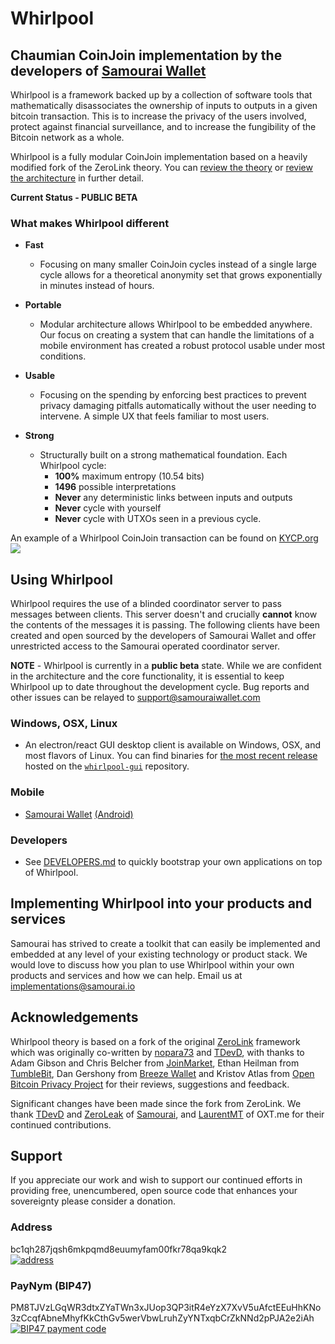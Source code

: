 # Whirlpool

## Chaumian CoinJoin implementation by the developers of [Samourai Wallet](https://samouraiwallet.com)

Whirlpool is a framework backed up by a collection of software tools that mathematically disassociates the ownership of inputs to outputs in a given bitcoin transaction. This is to increase the privacy of the users involved, protect against financial surveillance, and to increase the fungibility of the Bitcoin network as a whole.

Whirlpool is a fully modular CoinJoin implementation based on a heavily modified fork of the ZeroLink theory. You can [review the theory](THEORY.md) or [review the architecture](ARCHITECTURE.md) in further detail.

**Current Status - PUBLIC BETA**

### What makes Whirlpool different

- **Fast**
  - Focusing on many smaller CoinJoin cycles instead of a single large cycle allows for a theoretical anonymity set that grows exponentially in minutes instead of hours.
  
- **Portable**
  - Modular architecture allows Whirlpool to be embedded anywhere. Our focus on creating a system that can handle the limitations of a mobile environment has created a robust protocol usable under most conditions.
  
- **Usable**
  - Focusing on the spending by enforcing best practices to prevent privacy damaging pitfalls automatically without the user needing to intervene. A simple UX that feels familiar to most users.
  
- **Strong**
  - Structurally built on a strong mathematical foundation. Each Whirlpool cycle:
    - **100%** maximum entropy (10.54 bits)
    - **1496** possible interpretations
    - **Never** any deterministic links between inputs and outputs
    - **Never** cycle with yourself
    - **Never** cycle with UTXOs seen in a previous cycle.

An example of a Whirlpool CoinJoin transaction can be found on [KYCP.org](https://www.kycp.org/#/323df21f0b0756f98336437aa3d2fb87e02b59f1946b714a7b09df04d429dec2/in)
[![](https://samouraiwallet.com/static/public/images/whirlpool/kycp-example.png)]((https://www.kycp.org/#/323df21f0b0756f98336437aa3d2fb87e02b59f1946b714a7b09df04d429dec2/in))

## Using Whirlpool
Whirlpool requires the use of a blinded coordinator server to pass messages between clients. This server doesn't and crucially **cannot** know the contents of the messages it is passing. The following clients have been created and open sourced by the developers of Samourai Wallet and offer unrestricted access to the Samourai operated coordinator server.

**NOTE** - Whirlpool is currently in a **public beta** state. While we are confident in the architecture and the core functionality, it is essential to keep Whirlpool up to date throughout the development cycle. Bug reports and other issues can be relayed to support@samouraiwallet.com

### Windows, OSX, Linux

- An electron/react GUI desktop client is available on Windows, OSX, and most flavors of Linux. You can find binaries for [the most recent release](https://github.com/Samourai-Wallet/whirlpool-gui/releases/latest)
 hosted on the [`whirlpool-gui`](https://code.samourai.io/whirlpool/whirlpool-gui/) repository.

### Mobile

- [Samourai Wallet](https://samouraiwallet.com) [(Android)](https://play.google.com/store/apps/details?id=com.samourai.wallet)

### Developers

- See [DEVELOPERS.md](DEVELOPERS.md) to quickly bootstrap your own applications on top of Whirlpool.

## Implementing Whirlpool into your products and services

Samourai has strived to create a toolkit that can easily be implemented and embedded at any level of your existing technology or product stack. We would love to discuss how you plan to use Whirlpool within your own products and services and how we can help. Email us at implementations@samourai.io

## Acknowledgements
Whirlpool theory is based on a fork of the original [ZeroLink](https://code.samourai.io/whirlpool/Whirlpool/tree/25723b8832c59f6920e341e1b7f565f51f117cea) framework which was originally co-written by [nopara73](https://github.com/nopara73) and [TDevD](https://github.com/samouraidev), with thanks to Adam Gibson and Chris Belcher from [JoinMarket](https://github.com/JoinMarket-Org/joinmarket), Ethan Heilman from [TumbleBit](https://eprint.iacr.org/2016/575.pdf), Dan Gershony from [Breeze Wallet](https://github.com/stratisproject/Breeze/) and Kristov Atlas from [Open Bitcoin Privacy Project](http://openbitcoinprivacyproject.org/) for their reviews, suggestions and feedback.

Significant changes have been made since the fork from ZeroLink. We thank [TDevD](https://github.com/samouraidev) and [ZeroLeak](https://github.com/zeroleak) of [Samourai](https://samouraiwallet.com), and [LaurentMT](https://github.com/laurentMT) of OXT.me for their continued contributions.

## Support

If you appreciate our work and wish to support our continued efforts in providing free, unencumbered, open source code that enhances your sovereignty please consider a donation.

### Address

bc1qh287jqsh6mkpqmd8euumyfam00fkr78qa9kqk2  
[![address](http://api.qrserver.com/v1/create-qr-code/?color=000000&bgcolor=FFFFFF&data=bc1qh287jqsh6mkpqmd8euumyfam00fkr78qa9kqk2&qzone=1&margin=0&size=200x200&ecc=L)](https://oxt.me/address/bc1qh287jqsh6mkpqmd8euumyfam00fkr78qa9kqk2)

### PayNym (BIP47)

PM8TJVzLGqWR3dtxZYaTWn3xJUop3QP3itR4eYzX7XvV5uAfctEEuHhKNo3zCcqfAbneMhyfKkCthGv5werVbwLruhZyYNTxqbCrZkNNd2pPJA2e2iAh  
[![BIP47 payment code](http://api.qrserver.com/v1/create-qr-code/?color=000000&bgcolor=FFFFFF&data=PM8TJVzLGqWR3dtxZYaTWn3xJUop3QP3itR4eYzX7XvV5uAfctEEuHhKNo3zCcqfAbneMhyfKkCthGv5werVbwLruhZyYNTxqbCrZkNNd2pPJA2e2iAh&qzone=1&margin=0&size=200x200&ecc=L)](https://paynym.is/+samouraiwallet)
